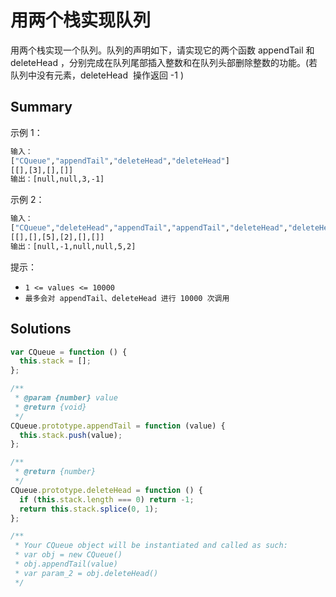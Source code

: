 # 用两个栈实现队列

用两个栈实现一个队列。队列的声明如下，请实现它的两个函数 appendTail 和 deleteHead ，分别完成在队列尾部插入整数和在队列头部删除整数的功能。(若队列中没有元素，deleteHead  操作返回 -1 )

## Summary

示例 1：

```bash
输入：
["CQueue","appendTail","deleteHead","deleteHead"]
[[],[3],[],[]]
输出：[null,null,3,-1]
```

示例 2：

```bash
输入：
["CQueue","deleteHead","appendTail","appendTail","deleteHead","deleteHead"]
[[],[],[5],[2],[],[]]
输出：[null,-1,null,null,5,2]
```

提示：

- `1 <= values <= 10000`
- `最多会对 appendTail、deleteHead 进行 10000 次调用`

## Solutions

```javascript
var CQueue = function () {
  this.stack = [];
};

/**
 * @param {number} value
 * @return {void}
 */
CQueue.prototype.appendTail = function (value) {
  this.stack.push(value);
};

/**
 * @return {number}
 */
CQueue.prototype.deleteHead = function () {
  if (this.stack.length === 0) return -1;
  return this.stack.splice(0, 1);
};

/**
 * Your CQueue object will be instantiated and called as such:
 * var obj = new CQueue()
 * obj.appendTail(value)
 * var param_2 = obj.deleteHead()
 */
```
